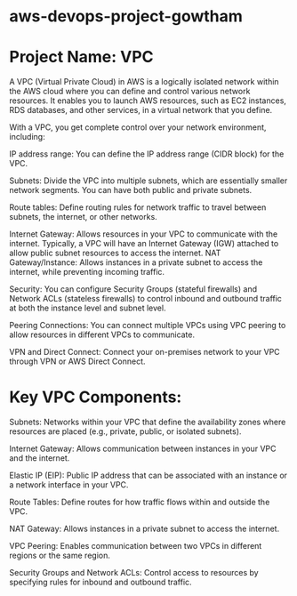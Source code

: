# aws-devops-project-gowtham

# Project Name: VPC

A VPC (Virtual Private Cloud) in AWS is a logically isolated network within the AWS cloud where you can define and control various network resources. It enables you to launch AWS resources, such as EC2 instances, RDS databases, and other services, in a virtual network that you define.

With a VPC, you get complete control over your network environment, including:

IP address range: You can define the IP address range (CIDR block) for the VPC.

Subnets: Divide the VPC into multiple subnets, which are essentially smaller network segments. You can have both public and private subnets.

Route tables: Define routing rules for network traffic to travel between subnets, the internet, or other networks.

Internet Gateway: Allows resources in your VPC to communicate with the internet. Typically, a VPC will have an Internet Gateway (IGW) attached to allow public subnet resources to access the internet.
NAT Gateway/Instance: Allows instances in a private subnet to access the internet, while preventing incoming traffic.

Security: You can configure Security Groups (stateful firewalls) and Network ACLs (stateless firewalls) to control inbound and outbound traffic at both the instance level and subnet level.

Peering Connections: You can connect multiple VPCs using VPC peering to allow resources in different VPCs to communicate.

VPN and Direct Connect: Connect your on-premises network to your VPC through VPN or AWS Direct Connect.

# Key VPC Components:
Subnets: Networks within your VPC that define the availability zones where resources are placed (e.g., private, public, or isolated subnets).

Internet Gateway: Allows communication between instances in your VPC and the internet.

Elastic IP (EIP): Public IP address that can be associated with an instance or a network interface in your VPC.

Route Tables: Define routes for how traffic flows within and outside the VPC.

NAT Gateway: Allows instances in a private subnet to access the internet.

VPC Peering: Enables communication between two VPCs in different regions or the same region.

Security Groups and Network ACLs: Control access to resources by specifying rules for inbound and outbound traffic.

